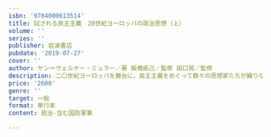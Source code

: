 ```yaml
---
isbn: '9784000613514'
title: 試される民主主義　20世紀ヨーロッパの政治思想（上）
volume: ''
series: ''
publisher: 岩波書店
pubdate: '2019-07-27'
cover: ''
author: ヤン＝ヴェルナー・ミュラー／著 板橋拓己／監修 田口晃／監修
description: 二〇世紀ヨーロッパを舞台に，民主主義をめぐって数々の思想家たちが織りなしたドラマ．
price: '2600'
genre: ''
target: 一般
format: 単行本
content: 政治-含む国防軍事

---
```

